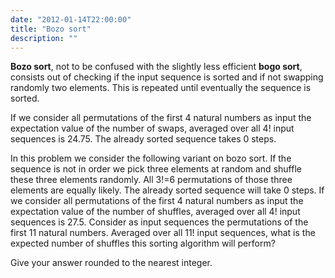 ```yaml
---
date: "2012-01-14T22:00:00"
title: "Bozo sort"
description: ""
---
```


<p>
<b>Bozo sort</b>, not to be confused with the slightly less efficient <b>bogo sort</b>, consists out of checking if the input sequence is sorted and if not swapping randomly two elements. This is repeated until eventually the sequence is sorted.
</p>
<p>
If we consider all permutations of the first 4 natural numbers as input the expectation value of the number of swaps, averaged over all 4! input sequences is 24.75.
The already sorted sequence takes 0 steps. 
</p>
<p>
In this problem we consider the following variant on bozo sort.
If the sequence is not in order we pick three elements at random and shuffle these three elements randomly.
All 3!=6 permutations of those three elements are equally likely. 
The already sorted sequence will take 0 steps.
If we consider all permutations of the first 4 natural numbers as input the expectation value of the number of shuffles, averaged over all 4! input sequences is 27.5. 
Consider as input sequences the permutations of the first 11 natural numbers.
Averaged over all 11! input sequences, what is the expected number of shuffles this sorting algorithm will perform?
</p>
<p>
Give your answer rounded to the nearest integer.
</p>


